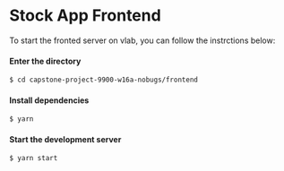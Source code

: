 # Stock App Frontend

To start the fronted server on vlab, you can follow the instrctions below:

#### Enter the directory

```bash
$ cd capstone-project-9900-w16a-nobugs/frontend
```

#### Install dependencies

```bash
$ yarn
```

#### Start the development server

```bash
$ yarn start
```

